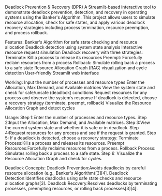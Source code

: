 Deadlock Prevention & Recovery (DPR) A Streamlit-based interactive tool to demonstrate deadlock prevention, detection, and recovery in operating systems using the Banker's Algorithm. This project allows users to simulate resource allocation, check for safe states, and apply various deadlock recovery strategies including process termination, resource preemption, and process rollback.

Features:
Banker's Algorithm for safe state checking and resource allocation
Deadlock detection using system state analysis
Interactive resource request simulation
Deadlock recovery with three strategies:
Terminate: Kill a process to release its resources
Preempt: Forcefully reclaim resources from a process
Rollback: Simulate rolling back a process to a safe state
Resource Allocation Graph (RAG) visualization and cycle detection
User-friendly Streamlit web interface

Working:
Input the number of processes and resource types
Enter the Allocation, Max Demand, and Available matrices
View the system state and check for safe/unsafe (deadlock) conditions
Request resources for any process and observe the system’s response
If deadlock is detected, choose a recovery strategy (terminate, preempt, rollback)
Visualize the Resource Allocation Graph and detect cycles

Usage:
Step 1:Enter the number of processes and resource types.
Step 2:Input the Allocation, Max Demand, and Available matrices.
Step 3:View the current system state and whether it is safe or in deadlock.
Step 4:Request resources for any process and see if the request is granted.
Step 5: If a deadlock is detected, choose a recovery strategy:
  Terminate Process:Kills a process and releases its resources.
  Preempt Resources:Forcefully reclaims resources from a process.
  Rollback Process: Simulates rolling back a process to a safe state.
Step 6: Visualize the Resource Allocation Graph and check for cycles.


Deadlock Concepts:
Deadlock Prevention:Avoids deadlocks by careful resource allocation (e.g., Banker's Algorithm)[3][4].
Deadlock Detection:Identifies deadlocks using safe state checks and resource allocation graphs[3].
Deadlock Recovery:Resolves deadlocks by terminating processes, preempting resources, or rolling back processes[3][4].
